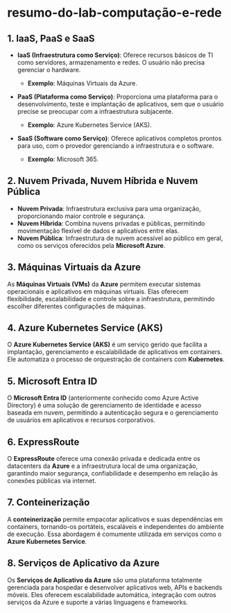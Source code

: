 # resumo-do-lab-computação-e-rede

## 1. IaaS, PaaS e SaaS

- **IaaS (Infraestrutura como Serviço)**: Oferece recursos básicos de TI como servidores, armazenamento e redes. O usuário não precisa gerenciar o hardware.
  - **Exemplo**: Máquinas Virtuais da Azure.

- **PaaS (Plataforma como Serviço)**: Proporciona uma plataforma para o desenvolvimento, teste e implantação de aplicativos, sem que o usuário precise se preocupar com a infraestrutura subjacente.
  - **Exemplo**: Azure Kubernetes Service (AKS).

- **SaaS (Software como Serviço)**: Oferece aplicativos completos prontos para uso, com o provedor gerenciando a infraestrutura e o software.
  - **Exemplo**: Microsoft 365.

## 2. Nuvem Privada, Nuvem Híbrida e Nuvem Pública

- **Nuvem Privada**: Infraestrutura exclusiva para uma organização, proporcionando maior controle e segurança.
- **Nuvem Híbrida**: Combina nuvens privadas e públicas, permitindo movimentação flexível de dados e aplicativos entre elas.
- **Nuvem Pública**: Infraestrutura de nuvem acessível ao público em geral, como os serviços oferecidos pela **Microsoft Azure**.

## 3. Máquinas Virtuais da Azure

As **Máquinas Virtuais (VMs)** da **Azure** permitem executar sistemas operacionais e aplicativos em máquinas virtuais. Elas oferecem flexibilidade, escalabilidade e controle sobre a infraestrutura, permitindo escolher diferentes configurações de máquinas.

## 4. Azure Kubernetes Service (AKS)

O **Azure Kubernetes Service (AKS)** é um serviço gerido que facilita a implantação, gerenciamento e escalabilidade de aplicativos em containers. Ele automatiza o processo de orquestração de containers com **Kubernetes**.

## 5. Microsoft Entra ID

O **Microsoft Entra ID** (anteriormente conhecido como Azure Active Directory) é uma solução de gerenciamento de identidade e acesso baseada em nuvem, permitindo a autenticação segura e o gerenciamento de usuários em aplicativos e recursos corporativos.

## 6. ExpressRoute

O **ExpressRoute** oferece uma conexão privada e dedicada entre os datacenters da **Azure** e a infraestrutura local de uma organização, garantindo maior segurança, confiabilidade e desempenho em relação às conexões públicas via internet.

## 7. Conteinerização

A **conteinerização** permite empacotar aplicativos e suas dependências em containers, tornando-os portáteis, escaláveis e independentes do ambiente de execução. Essa abordagem é comumente utilizada em serviços como o **Azure Kubernetes Service**.

## 8. Serviços de Aplicativo da Azure

Os **Serviços de Aplicativo da Azure** são uma plataforma totalmente gerenciada para hospedar e desenvolver aplicativos web, APIs e backends móveis. Eles oferecem escalabilidade automática, integração com outros serviços da Azure e suporte a várias linguagens e frameworks.
